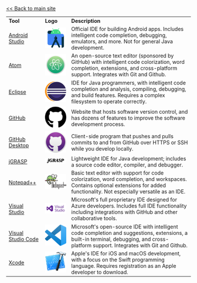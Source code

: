 <a href="..">&lt;&lt; Back to main site</a>

<table>
  <tr>
    <td><b>Tool</b></td>
    <td><b>Logo</b></td>
    <td><b>Description</b></td>
  </tr>
  <tr>
    <td><a href="https://developer.android.com/studio/">Android Studio</a></td>
    <td><img src="logos/AndroidStudio.png" width="150"/></td>
    <td>Official IDE for building Android apps.  Includes intelligent code completion, debugging, emulators, and more.  Not for general Java development.</td>
  </tr>
  <tr>
    <td><a href="https://atom.io">Atom</a></td>
    <td><img src="logos/Atom.png" width="150"/></td>
    <td>An open-source text editor (sponsored by GitHub) with intelligent code colorization, word completion, extensions, and cross-platform support.  Integrates with Git and Github.</td>
  </tr>
  <tr>
    <td><a href="https://www.eclipse.org/downloads/packages/">Eclipse</a></td>
    <td><img src="logos/Eclipse.png" width="150"/></td>
    <td>IDE for Java programmers, with intelligent code completion and analysis, compiling, debugging, and build features.  Requires a complex filesystem to operate correctly.</td>
  </tr>
  <tr>
    <td><a href="https://github.com/">GitHub</a></td>
    <td><img src="logos/GitHub.png" width="150"/></td>
    <td>Website that hosts software version control, and has dozens of features to improve the software development process.</td>
  </tr>
  <tr>
    <td><a href="https://desktop.github.com/">GitHub Desktop</a></td>
    <td><img src="logos/GitHubDesktop.png" width="150"/></td>
    <td>Client-side program that pushes and pulls commits to and from GitHub over HTTPS or SSH while you develop locally.</td>
  </tr>
  <tr>
    <td><a href="https://www.jgrasp.org/">jGRASP</a></td>
    <td><img src="logos/jGRASP.png" width="150"/></td>
    <td>Lightweight IDE for Java development; includes a source code editor, compiler, and debugger.</td>
  </tr>
  <tr>
    <td><a href="https://notepad-plus-plus.org/">Notepad++</a></td>
    <td><img src="logos/Notepad++.png" width="150"/></td>
    <td>Basic text editor with support for code colorization, word completion, and workspaces.  Contains optional extensions for added functionality.  Not especially versatile as an IDE.</td>
  </tr>
  <tr>
    <td><a href="https://visualstudio.microsoft.com/">Visual Studio</a></td>
    <td><img src="logos/VisualStudio.png" width="150"/></td>
    <td>Microsoft's full proprietary IDE designed for Azure developers.  Includes full IDE functionality including integrations with GitHub and other collaborative tools.</td>
  </tr>
  <tr>
    <td><a href="https://code.visualstudio.com/">Visual Studio Code</a></td>
    <td><img src="logos/VisualStudioCode.png" width="150"/></td>
    <td>Microsoft's open-source IDE with intelligent code completion and suggestions, extensions, a built-in terminal, debugging, and cross-platform support.  Integrates with Git and Github.</td>
  </tr>
  <tr>
    <td><a href="https://developer.apple.com/xcode/">Xcode</a></td>
    <td><img src="logos/Xcode.png" width="150"/></td>
    <td>Apple's IDE for iOS and macOS development, with a focus on the Swift programming language.  Requires registration as an Apple developer to download.</td>
  </tr>
</table>
